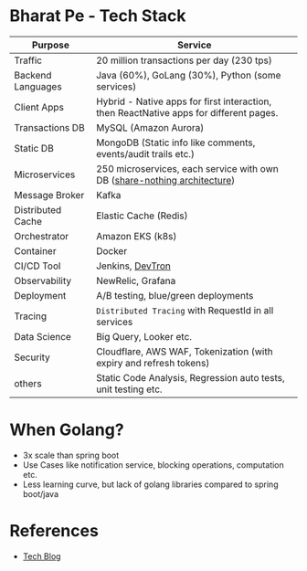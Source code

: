 # Bharat Pe - Tech Stack

| Purpose           | Service                                                                                                                             |
|-------------------|-------------------------------------------------------------------------------------------------------------------------------------|
| Traffic           | 20 million transactions per day (230 tps)                                                                                           |
| Backend Languages | Java (60%), GoLang (30%), Python (some services)                                                                                    |
| Client Apps       | Hybrid - Native apps for first interaction, then ReactNative apps for different pages.                                              |
| Transactions DB   | MySQL (Amazon Aurora)                                                                                                               |
| Static DB         | MongoDB (Static info like comments, events/audit trails etc.)                                                                       |
| Microservices     | 250 microservices, each service with own DB ([share-nothing architecture](../7b_ArchitecturePatterns/SharedNothingArchitecture.md)) |
| Message Broker    | Kafka                                                                                                                               |
| Distributed Cache | Elastic Cache (Redis)                                                                                                               |
| Orchestrator      | Amazon EKS (k8s)                                                                                                                    |
| Container         | Docker                                                                                                                              |
| CI/CD Tool        | Jenkins, [DevTron](https://devtron.ai/)                                                                                             |
| Observability     | NewRelic, Grafana                                                                                                                   |
| Deployment        | A/B testing, blue/green deployments                                                                                                 |
| Tracing           | `Distributed Tracing` with RequestId in all services                                                                                |
| Data Science      | Big Query, Looker etc.                                                                                                              |
| Security          | Cloudflare, AWS WAF, Tokenization (with expiry and refresh tokens)                                                                  |
| others            | Static Code Analysis, Regression auto tests, unit testing etc.                                                                      |

# When Golang?
- 3x scale than spring boot
- Use Cases like notification service, blocking operations, computation etc.
- Less learning curve, but lack of golang libraries compared to spring boot/java

# References
- [Tech Blog](https://tech.bharatpe.com/)